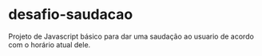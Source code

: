 # desafio-saudacao
 Projeto de Javascript básico para dar uma saudação ao usuario de acordo com o horário atual dele.
